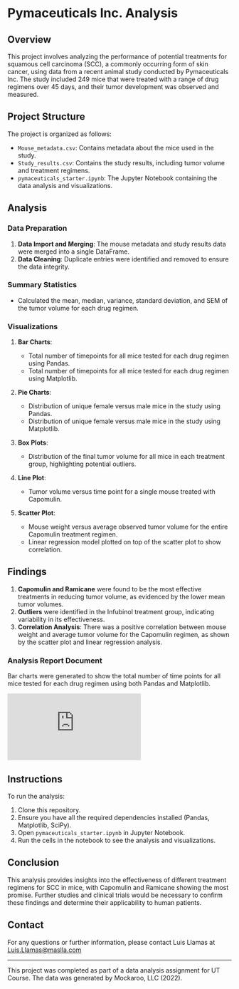 # Pymaceuticals Inc. Analysis

## Overview

This project involves analyzing the performance of potential treatments for squamous cell carcinoma (SCC), a commonly occurring form of skin cancer, using data from a recent animal study conducted by Pymaceuticals Inc. The study included 249 mice that were treated with a range of drug regimens over 45 days, and their tumor development was observed and measured.

## Project Structure

The project is organized as follows:

- `Mouse_metadata.csv`: Contains metadata about the mice used in the study.
- `Study_results.csv`: Contains the study results, including tumor volume and treatment regimens.
- `pymaceuticals_starter.ipynb`: The Jupyter Notebook containing the data analysis and visualizations.

## Analysis

### Data Preparation

1. **Data Import and Merging**: The mouse metadata and study results data were merged into a single DataFrame.
2. **Data Cleaning**: Duplicate entries were identified and removed to ensure the data integrity.

### Summary Statistics

- Calculated the mean, median, variance, standard deviation, and SEM of the tumor volume for each drug regimen.

### Visualizations

1. **Bar Charts**:

   - Total number of timepoints for all mice tested for each drug regimen using Pandas.
   - Total number of timepoints for all mice tested for each drug regimen using Matplotlib.
2. **Pie Charts**:

   - Distribution of unique female versus male mice in the study using Pandas.
   - Distribution of unique female versus male mice in the study using Matplotlib.
3. **Box Plots**:

   - Distribution of the final tumor volume for all mice in each treatment group, highlighting potential outliers.
4. **Line Plot**:

   - Tumor volume versus time point for a single mouse treated with Capomulin.
5. **Scatter Plot**:

   - Mouse weight versus average observed tumor volume for the entire Capomulin treatment regimen.
   - Linear regression model plotted on top of the scatter plot to show correlation.

## Findings

1. **Capomulin and Ramicane** were found to be the most effective treatments in reducing tumor volume, as evidenced by the lower mean tumor volumes.
2. **Outliers** were identified in the Infubinol treatment group, indicating variability in its effectiveness.
3. **Correlation Analysis**: There was a positive correlation between mouse weight and average tumor volume for the Capomulin regimen, as shown by the scatter plot and linear regression analysis.

### Analysis Report Document

Bar charts were generated to show the total number of time points for all mice tested for each drug regimen using both Pandas and Matplotlib.

![Analysis Report Document Link](https://github.com/maslla100/mathplothlib/blob/main/Analysis%20Report.md)

## Instructions

To run the analysis:

1. Clone this repository.
2. Ensure you have all the required dependencies installed (Pandas, Matplotlib, SciPy).
3. Open `pymaceuticals_starter.ipynb` in Jupyter Notebook.
4. Run the cells in the notebook to see the analysis and visualizations.

## Conclusion

This analysis provides insights into the effectiveness of different treatment regimens for SCC in mice, with Capomulin and Ramicane showing the most promise. Further studies and clinical trials would be necessary to confirm these findings and determine their applicability to human patients.

## Contact

For any questions or further information, please contact Luis Llamas at Luis.Llamas@maslla.com

---

This project was completed as part of a data analysis assignment for UT Course. The data was generated by Mockaroo, LLC (2022).
